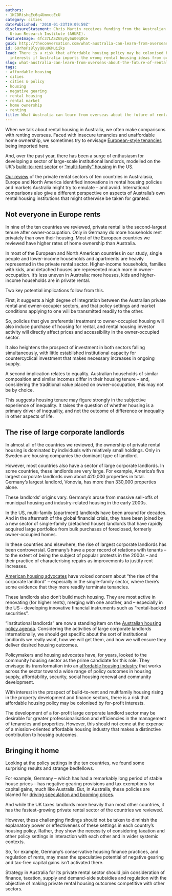 ```yaml
---
authors:
- 1KCDRtshqEc6q4UmmccEcU
category: cities
datePublished: '2018-01-23T19:09:59Z'
disclosureStatement: Chris Martin receives funding from the Australian Housing and
  Urban Research Institute (AHURI).
featureImage: 4fc37LASZGSyOy6W00qOCe
guid: http://theconversation.com/what-australia-can-learn-from-overseas-about-the-future-of-rental-housing-90401
id: 6UrhoPz8lyyQ8uU6Muiiks
lead: There is a risk that affordable housing policy may be colonised by for-profit
  interests if Australia imports the wrong rental housing ideas from overseas.
slug: what-australia-can-learn-from-overseas-about-the-future-of-rental-housing
tags:
- affordable housing
- cities
- cities & policy
- housing
- negative gearing
- rental housing
- rental market
- home ownership
- renting
title: What Australia can learn from overseas about the future of rental housing
---
```

When we talk about rental housing in Australia, we often make comparisons with renting overseas. Faced with insecure tenancies and unaffordable home ownership, we sometimes try to envisage [European-style tenancies](https://theconversation.com/renting-for-life-housing-shift-requires-rethink-of-renters-rights-20538) being imported here. 

And, over the past year, there has been a surge of enthusiasm for developing a sector of large-scale institutional landlords, modelled on the UK’s [build-to-rent sector](http://www.afr.com/street-talk/mirvac-to-pioneer-build-to-rent-sector-20170829-gy6vgb) or [“multi-family” housing](https://theconversation.com/build-to-rent-could-be-the-missing-piece-of-the-affordable-housing-puzzle-82320) in the US.

[Our review](https://www.ahuri.edu.au/research/final-reports/292) of the private rental sectors of ten countries in Australasia, Europe and North America identified innovations in rental housing policies and markets Australia might try to emulate – and avoid. International comparisons also give a different perspective on aspects of Australia’s own rental housing institutions that might otherwise be taken for granted.


## Not everyone in Europe rents

In nine of the ten countries we reviewed, private rental is the second-largest tenure after owner-occupation. Only in Germany do more households rent privately than own their housing. Most of the European countries we reviewed have higher rates of home ownership than Australia.

In most of the European and North American countries in our study, single people and lower-income households and apartments are heavily represented in the private rental sector. Higher-income households, families with kids, and detached houses are represented much more in owner-occupation. It’s less uneven in Australia: more houses, kids and higher-income households are in private rental.

Two key potential implications follow from this. 

First, it suggests a high degree of integration between the Australian private rental and owner-occupier sectors, and that policy settings and market conditions applying to one will be transmitted readily to the other. 

So, policies that give preferential treatment to owner-occupied housing will also induce purchase of housing for rental, and rental housing investor activity will directly affect prices and accessibility in the owner-occupied sector. 

It also heightens the prospect of investment in both sectors falling simultaneously, with little established institutional capacity for countercyclical investment that makes necessary increases in ongoing supply.

A second implication relates to equality. Australian households of similar composition and similar incomes differ in their housing tenure – and, considering the traditional value placed on owner-occupation, this may not be by choice.

This suggests housing tenure may figure strongly in the subjective experience of inequality. It raises the question of whether housing is a primary driver of inequality, and not the outcome of difference or inequality in other aspects of life.

## The rise of large corporate landlords

In almost all of the countries we reviewed, the ownership of private rental housing is dominated by individuals with relatively small holdings. Only in Sweden are housing companies the dominant type of landlord. 

However, most countries also have a sector of large corporate landlords. In some countries, these landlords are very large. For example, America’s five largest corporate landlords own about 420,000 properties in total. Germany’s largest landlord, Vonovia, has more than 330,000 properties alone.

These landlords’ origins vary. Germany’s arose from massive sell-offs of municipal housing and industry-related housing in the early 2000s.

In the US, multi-family (apartment) landlords have been around for decades. And in the aftermath of the global financial crisis, they have been joined by a new sector of single-family (detached house) landlords that have rapidly acquired large portfolios from bulk purchases of foreclosed, formerly owner-occupied homes.

In these countries and elsewhere, the rise of largest corporate landlords has been controversial. Germany’s have a poor record of relations with tenants – to the extent of being the subject of popular protests in the 2000s – and their practice of characterising repairs as improvements to justify rent increases. 

[American housing advocates](https://righttothecity.org/cause/rise-of-the-corporate-landlord/) have voiced concern about “the rise of the corporate landlord” – especially in the single-family sector, where there’s some evidence that they more readily terminate tenancies.

These landlords also don’t build much housing. They are most active in renovating (for higher rents), merging with one another, and – especially in the US – developing innovative financial instruments such as “rental-backed securities”.

“Institutional landlords” are now a standing item on the [Australian housing policy agenda](http://blogs.unsw.edu.au/cityfutures/blog/2017/05/can-institutional-funding-be-channelled-into-rental-housing/). Considering the activities of large corporate landlords internationally, we should get specific about the sort of institutional landlords we really want, how we will get them, and how we will ensure they deliver desired housing outcomes. 

Policymakers and housing advocates have, for years, looked to the community housing sector as the prime candidate for this role. They envisage its transformation into an [affordable housing industry](https://www.ahuri.edu.au/research/research-in-progress/completed/inquiry-71080) that works across the sector toward a wide range of policy outcomes in housing supply, affordability, security, social housing renewal and community development. 

With interest in the prospect of build-to-rent and multifamily housing rising in the property development and finance sectors, there is a risk that affordable housing policy may be colonised by for-profit interests. 

The development of a for-profit large corporate landlord sector may be desirable for greater professionalisation and efficiencies in the management of tenancies and properties. However, this should not come at the expense of a mission-oriented affordable housing industry that makes a distinctive contribution to housing outcomes.

## Bringing it home

Looking at the policy settings in the ten countries, we found some surprising results and strange bedfellows. 

For example, Germany – which has had a remarkably long period of stable house prices – has negative gearing provisions and tax exemptions for capital gains, much like Australia. But, in Australia, these policies are blamed for [driving speculation and booming prices](https://theconversation.com/three-myths-on-negative-gearing-the-housing-industry-wants-you-to-believe-54732). 


And while the UK taxes landlords more heavily than most other countries, it has the fastest-growing private rental sector of the countries we reviewed.

However, these challenging findings should not be taken to diminish the explanatory power or effectiveness of these settings in each country’s housing policy. Rather, they show the necessity of considering taxation and other policy settings in interaction with each other and in wider systemic contexts. 

So, for example, Germany’s conservative housing finance practices, and regulation of rents, may mean the speculative potential of negative gearing and tax-free capital gains isn’t activated there. 

Strategy in Australia for its private rental sector should join consideration of finance, taxation, supply and demand-side subsidies and regulation with the objective of making private rental housing outcomes competitive with other sectors.